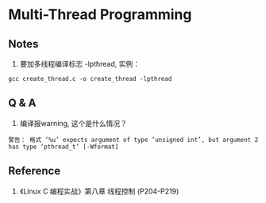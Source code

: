 Multi-Thread Programming
=========================

Notes 
------------------------
1. 要加多线程编译标志 -lpthread, 实例： 
```
gcc create_thread.c -o create_thread -lpthread
```

Q & A
-----------------------
1. 编译报warning, 这个是什么情况？  
```
警告： 格式 ‘%u’ expects argument of type ‘unsigned int’, but argument 2 has type ‘pthread_t’ [-Wformat]
```


Reference
------------------------
1. 《Linux C 编程实战》第八章 线程控制 (P204-P219) 
